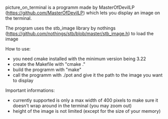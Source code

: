 picture_on_terminal is a programm made by MasterOfDevilLP (https://github.com/MasterOfDevilLP) which lets you display an image on the terminal.

The program uses the stb_image library by nothings (https://github.com/nothings/stb/blob/master/stb_image.h) to load the image

How to use:
- you need cmake installed with the minimum version being 3.22
- create the Makefile with "cmake ."
- build the programm with "make"
- call the programm with ./pot and give it the path to the image you want to display

Important informations:
- currently supported is only a max width of 400 pixels to make sure it doesn't wrap around in the terminal (you may zoom out)
- height of the image is not limited (except for the size of your memory)
